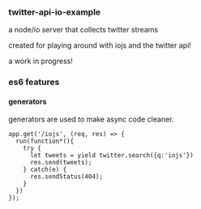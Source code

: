 ### twitter-api-io-example

a node/io server that collects twitter streams

created for playing around with iojs and the twitter api!

a work in progress!

### es6 features

#### generators

generators are used to make async code cleaner. 

	app.get('/iojs', (req, res) => {
	  run(function*(){
	    try {
	      let tweets = yield twitter.search({q:'iojs'})
	      res.send(tweets);
	    } catch(e) {
	      res.sendStatus(404);
	    }
	  })
	});


